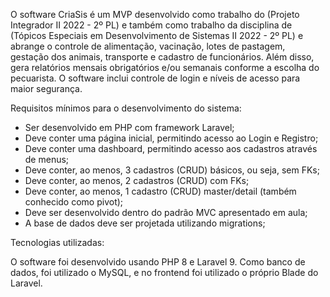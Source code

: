 O software CriaSis é um MVP desenvolvido como trabalho do (Projeto Integrador II 2022 - 2º PL) e também como trabalho da disciplina de (Tópicos Especiais em Desenvolvimento de Sistemas II 2022 - 2º PL) e abrange o controle de alimentação, vacinação, lotes de pastagem, gestação dos animais, transporte e cadastro de funcionários. Além disso, gera relatórios mensais obrigatórios e/ou semanais conforme a escolha do pecuarista. O software inclui controle de login e níveis de acesso para maior segurança.

Requisitos mínimos para o desenvolvimento do sistema:
- Ser desenvolvido em PHP com framework Laravel;
- Deve conter uma página inicial, permitindo acesso ao Login e Registro;
- Deve conter uma dashboard, permitindo acesso aos cadastros através de menus;
- Deve conter, ao menos, 3 cadastros (CRUD) básicos, ou seja, sem FKs;
- Deve conter, ao menos, 2 cadastros (CRUD) com FKs;
- Deve conter, ao menos, 1 cadastro (CRUD) master/detail (também conhecido como pivot);
- Deve ser desenvolvido dentro do padrão MVC apresentado em aula;
- A base de dados deve ser projetada utilizando migrations;

Tecnologias utilizadas:

O software foi desenvolvido usando PHP 8 e Laravel 9. Como banco de dados, foi utilizado o MySQL, e no frontend foi utilizado o próprio Blade do Laravel.
